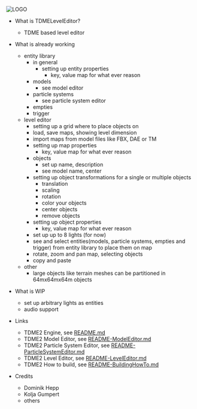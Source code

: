 ![LOGO](https://raw.githubusercontent.com/andreasdr/tdme2/master/resources/logo/tdme_logo_full.png)

- What is TDMELevelEditor?
    - TDME based level editor 

- What is already working
    - entity library
        - in general
            - setting up entity properties
                - key, value map for what ever reason
        - models
            - see model editor
        - particle systems
            - see particle system editor
        - empties
        - trigger
    - level editor
        - setting up a grid where to place objects on
        - load, save maps, showing level dimension
        - import maps from model files like FBX, DAE or TM
        - setting up map properties
            - key, value map for what ever reason
        - objects
             - set up name, description
             - see model name, center
        - setting up object transformations for a single or multiple objects
             - translation
             - scaling
             - rotation
             - color your objects
             - center objects
             - remove objects
        - setting up object properties
             - key, value map for what ever reason
        - set up up to 8 lights (for now)
        - see and select entities(models, particle systems, empties and trigger) from entity library to place them on map
        - rotate, zoom and pan map, selecting objects
        - copy and paste
    - other
        - large objects like terrain meshes can be partitioned in 64mx64mx64m objects

- What is WIP
    - set up arbitrary lights as entities
    - audio support

- Links
	- TDME2 Engine, see [README.md](./README.md)
    - TDME2 Model Editor, see [README-ModelEditor.md](./README-ModelEditor.md)
    - TDME2 Particle System Editor, see [README-ParticleSystemEditor.md](./README-ParticleSystemEditor.md)
    - TDME2 Level Editor, see [README-LevelEditor.md](./README-LevelEditor.md)
    - TDME2 How to build, see [README-BuildingHowTo.md](./README-BuildingHowTo.md)

- Credits
    - Dominik Hepp
    - Kolja Gumpert
    - others
